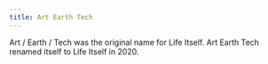 ```yaml
---
title: Art Earth Tech
---
```


Art / Earth / Tech was the original name for Life Itself. Art Earth Tech renamed itself to Life Itself in 2020.
